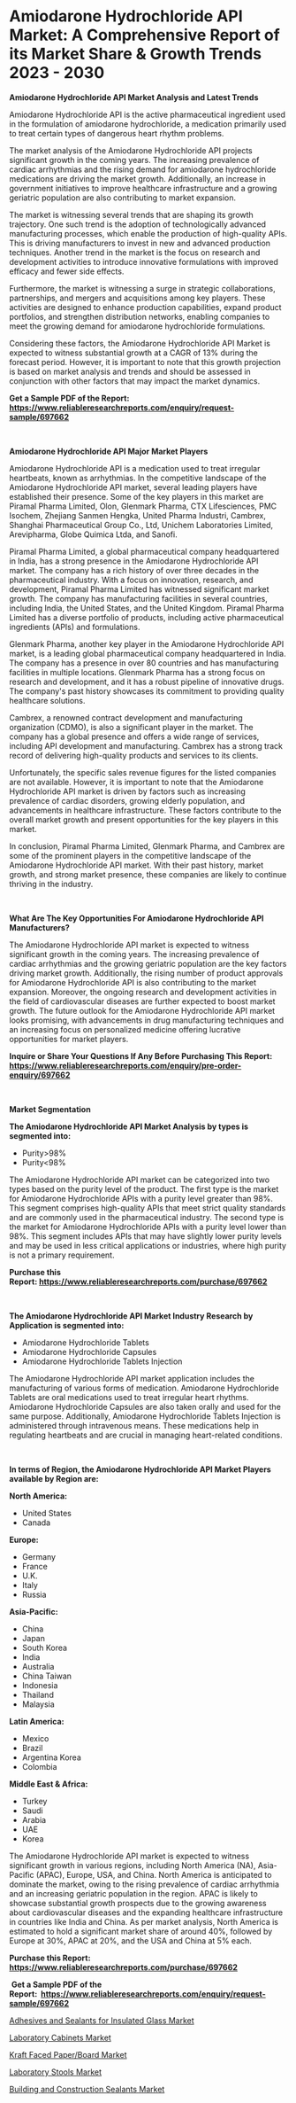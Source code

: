 <p><h1>Amiodarone Hydrochloride API Market: A Comprehensive Report of its Market Share & Growth Trends 2023 - 2030</h1></p><p><strong>Amiodarone Hydrochloride API Market Analysis and Latest Trends</strong></p>
<p><p>Amiodarone Hydrochloride API is the active pharmaceutical ingredient used in the formulation of amiodarone hydrochloride, a medication primarily used to treat certain types of dangerous heart rhythm problems.</p><p>The market analysis of the Amiodarone Hydrochloride API projects significant growth in the coming years. The increasing prevalence of cardiac arrhythmias and the rising demand for amiodarone hydrochloride medications are driving the market growth. Additionally, an increase in government initiatives to improve healthcare infrastructure and a growing geriatric population are also contributing to market expansion.</p><p>The market is witnessing several trends that are shaping its growth trajectory. One such trend is the adoption of technologically advanced manufacturing processes, which enable the production of high-quality APIs. This is driving manufacturers to invest in new and advanced production techniques. Another trend in the market is the focus on research and development activities to introduce innovative formulations with improved efficacy and fewer side effects.</p><p>Furthermore, the market is witnessing a surge in strategic collaborations, partnerships, and mergers and acquisitions among key players. These activities are designed to enhance production capabilities, expand product portfolios, and strengthen distribution networks, enabling companies to meet the growing demand for amiodarone hydrochloride formulations.</p><p>Considering these factors, the Amiodarone Hydrochloride API Market is expected to witness substantial growth at a CAGR of 13% during the forecast period. However, it is important to note that this growth projection is based on market analysis and trends and should be assessed in conjunction with other factors that may impact the market dynamics.</p></p>
<p><strong>Get a Sample PDF of the Report:&nbsp; <a href="https://www.reliableresearchreports.com/enquiry/request-sample/697662">https://www.reliableresearchreports.com/enquiry/request-sample/697662</a></strong></p>
<p>&nbsp;</p>
<p><strong>Amiodarone Hydrochloride API Major Market Players</strong></p>
<p><p>Amiodarone Hydrochloride API is a medication used to treat irregular heartbeats, known as arrhythmias. In the competitive landscape of the Amiodarone Hydrochloride API market, several leading players have established their presence. Some of the key players in this market are Piramal Pharma Limited, Olon, Glenmark Pharma, CTX Lifesciences, PMC Isochem, Zhejiang Sanmen Hengka, United Pharma Industri, Cambrex, Shanghai Pharmaceutical Group Co., Ltd, Unichem Laboratories Limited, Arevipharma, Globe Quimica Ltda, and Sanofi.</p><p>Piramal Pharma Limited, a global pharmaceutical company headquartered in India, has a strong presence in the Amiodarone Hydrochloride API market. The company has a rich history of over three decades in the pharmaceutical industry. With a focus on innovation, research, and development, Piramal Pharma Limited has witnessed significant market growth. The company has manufacturing facilities in several countries, including India, the United States, and the United Kingdom. Piramal Pharma Limited has a diverse portfolio of products, including active pharmaceutical ingredients (APIs) and formulations.</p><p>Glenmark Pharma, another key player in the Amiodarone Hydrochloride API market, is a leading global pharmaceutical company headquartered in India. The company has a presence in over 80 countries and has manufacturing facilities in multiple locations. Glenmark Pharma has a strong focus on research and development, and it has a robust pipeline of innovative drugs. The company's past history showcases its commitment to providing quality healthcare solutions.</p><p>Cambrex, a renowned contract development and manufacturing organization (CDMO), is also a significant player in the market. The company has a global presence and offers a wide range of services, including API development and manufacturing. Cambrex has a strong track record of delivering high-quality products and services to its clients.</p><p>Unfortunately, the specific sales revenue figures for the listed companies are not available. However, it is important to note that the Amiodarone Hydrochloride API market is driven by factors such as increasing prevalence of cardiac disorders, growing elderly population, and advancements in healthcare infrastructure. These factors contribute to the overall market growth and present opportunities for the key players in this market.</p><p>In conclusion, Piramal Pharma Limited, Glenmark Pharma, and Cambrex are some of the prominent players in the competitive landscape of the Amiodarone Hydrochloride API market. With their past history, market growth, and strong market presence, these companies are likely to continue thriving in the industry.</p></p>
<p>&nbsp;</p>
<p><strong>What Are The Key Opportunities For Amiodarone Hydrochloride API Manufacturers?</strong></p>
<p><p>The Amiodarone Hydrochloride API market is expected to witness significant growth in the coming years. The increasing prevalence of cardiac arrhythmias and the growing geriatric population are the key factors driving market growth. Additionally, the rising number of product approvals for Amiodarone Hydrochloride API is also contributing to the market expansion. Moreover, the ongoing research and development activities in the field of cardiovascular diseases are further expected to boost market growth. The future outlook for the Amiodarone Hydrochloride API market looks promising, with advancements in drug manufacturing techniques and an increasing focus on personalized medicine offering lucrative opportunities for market players.</p></p>
<p><strong>Inquire or Share Your Questions If Any Before Purchasing This Report: <a href="https://www.reliableresearchreports.com/enquiry/pre-order-enquiry/697662">https://www.reliableresearchreports.com/enquiry/pre-order-enquiry/697662</a></strong></p>
<p>&nbsp;</p>
<p><strong>Market Segmentation</strong></p>
<p><strong>The Amiodarone Hydrochloride API Market Analysis by types is segmented into:</strong></p>
<p><ul><li>Purity>98%</li><li>Purity<98%</li></ul></p>
<p><p>The Amiodarone Hydrochloride API market can be categorized into two types based on the purity level of the product. The first type is the market for Amiodarone Hydrochloride APIs with a purity level greater than 98%. This segment comprises high-quality APIs that meet strict quality standards and are commonly used in the pharmaceutical industry. The second type is the market for Amiodarone Hydrochloride APIs with a purity level lower than 98%. This segment includes APIs that may have slightly lower purity levels and may be used in less critical applications or industries, where high purity is not a primary requirement.</p></p>
<p><strong>Purchase this Report:&nbsp;<a href="https://www.reliableresearchreports.com/purchase/697662">https://www.reliableresearchreports.com/purchase/697662</a></strong></p>
<p>&nbsp;</p>
<p><strong>The Amiodarone Hydrochloride API Market Industry Research by Application is segmented into:</strong></p>
<p><ul><li>Amiodarone Hydrochloride Tablets</li><li>Amiodarone Hydrochloride Capsules</li><li>Amiodarone Hydrochloride Tablets Injection</li></ul></p>
<p><p>The Amiodarone Hydrochloride API market application includes the manufacturing of various forms of medication. Amiodarone Hydrochloride Tablets are oral medications used to treat irregular heart rhythms. Amiodarone Hydrochloride Capsules are also taken orally and used for the same purpose. Additionally, Amiodarone Hydrochloride Tablets Injection is administered through intravenous means. These medications help in regulating heartbeats and are crucial in managing heart-related conditions.</p></p>
<p>&nbsp;</p>
<p><strong>In terms of Region, the Amiodarone Hydrochloride API Market Players available by Region are:</strong></p>
<p>
    <p> <strong> North America: </strong>
        <ul>
            <li>United States</li>
            <li>Canada</li>
        </ul>
        </p> 
    <p> <strong> Europe: </strong>
        <ul>
            <li>Germany</li>
            <li>France</li>
            <li>U.K.</li>
            <li>Italy</li>
            <li>Russia</li>
        </ul>
        </p> 
    <p> <strong> Asia-Pacific: </strong>
        <ul>
            <li>China</li>
            <li>Japan</li>
            <li>South Korea</li>
            <li>India</li>
            <li>Australia</li>
            <li>China Taiwan</li>
            <li>Indonesia</li>
            <li>Thailand</li>
            <li>Malaysia</li>
        </ul>
        </p> 
    <p> <strong> Latin America: </strong>
        <ul>
            <li>Mexico</li>
            <li>Brazil</li>
            <li>Argentina Korea</li>
            <li>Colombia</li>
        </ul>
        </p> 
    <p> <strong> Middle East & Africa: </strong>
        <ul>
            <li>Turkey</li>
            <li>Saudi</li>
            <li>Arabia</li>
            <li>UAE</li>
            <li>Korea</li>
        </ul>
    </p>
    </p>
<p><p>The Amiodarone Hydrochloride API market is expected to witness significant growth in various regions, including North America (NA), Asia-Pacific (APAC), Europe, USA, and China. North America is anticipated to dominate the market, owing to the rising prevalence of cardiac arrhythmia and an increasing geriatric population in the region. APAC is likely to showcase substantial growth prospects due to the growing awareness about cardiovascular diseases and the expanding healthcare infrastructure in countries like India and China. As per market analysis, North America is estimated to hold a significant market share of around 40%, followed by Europe at 30%, APAC at 20%, and the USA and China at 5% each.</p></p>
<p><strong>Purchase this Report: <a href="https://www.reliableresearchreports.com/purchase/697662">https://www.reliableresearchreports.com/purchase/697662</a></strong></p>
<p>&nbsp;<strong>Get a Sample PDF of the Report:&nbsp;&nbsp;<a href="https://www.reliableresearchreports.com/enquiry/request-sample/697662">https://www.reliableresearchreports.com/enquiry/request-sample/697662</a></strong></p>
<p><strong></strong></p>
<p><p><a href="https://www.linkedin.com/pulse/adhesives-sealants-insulated-glass-market-research-report-provides/">Adhesives and Sealants for Insulated Glass Market</a></p><p><a href="https://medium.com/@patriciaday39/laboratory-cabinets-market-size-cagr-trends-2024-2030-a7719dc879e3">Laboratory Cabinets Market</a></p><p><a href="https://www.linkedin.com/pulse/kraft-faced-paperboard-market-research-report-unlocks/">Kraft Faced Paper/Board Market</a></p><p><a href="https://medium.com/@angelageorge32/laboratory-stools-market-size-cagr-trends-2024-2030-44137f0a9834">Laboratory Stools Market</a></p><p><a href="https://www.linkedin.com/pulse/decoding-building-construction-sealants-market-deep-dive/">Building and Construction Sealants Market</a></p></p>